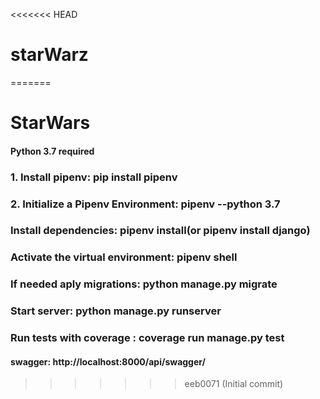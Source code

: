 <<<<<<< HEAD
# starWarz
=======
# StarWars

#### Python 3.7 required
### 1. Install pipenv: pip install pipenv
### 2.  Initialize a Pipenv Environment: pipenv --python 3.7
### Install dependencies: pipenv install(or pipenv install django)
### Activate the virtual environment: pipenv shell

### If needed aply migrations: python manage.py migrate

### Start server: python manage.py runserver
### Run tests with coverage : coverage run manage.py test


#### swagger: http://localhost:8000/api/swagger/
>>>>>>> eeb0071 (Initial commit)
